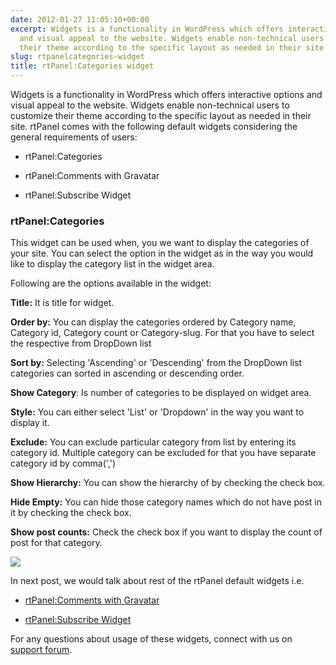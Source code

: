 ```yaml
---
date: 2012-01-27 11:05:10+00:00
excerpt: Widgets is a functionality in WordPress which offers interactive options
  and visual appeal to the website. Widgets enable non-technical users to customize
  their theme according to the specific layout as needed in their site.
slug: rtpanelcategories-widget
title: rtPanel:Categories widget
---
```


Widgets is a functionality in WordPress which offers interactive options and visual appeal to the website. Widgets enable non-technical users to customize their theme according to the specific layout as needed in their site.
rtPanel comes with the following default widgets considering the general requirements of users:



	
  * rtPanel:Categories

	
  * rtPanel:Comments with Gravatar

	
  * rtPanel:Subscribe Widget




### rtPanel:Categories


This widget can be used when, you we want to display the categories of your site. You can select the option in the widget as in the way you would like to display the category list in the widget area.

Following are the options available in the widget:

**Title:** It is title for widget.

**Order by:** You can display the categories ordered by Category name, Category id, Category count or Category-slug. For that you have to select the respective from DropDown list

**Sort by:** Selecting 'Ascending' or 'Descending' from the DropDown list categories can sorted in ascending or descending order.

**Show Category**: Is number of categories to be displayed on widget area.

**Style:** You can either select 'List' or 'Dropdown' in the way you want to display it.

**Exclude:** You can exclude particular category from list by entering its category id. Multiple category can be excluded for that you have separate category id by comma(',')

**Show Hierarchy:** You can show the hierarchy of by checking the check box.

**Hide Empty:** You can hide those category names which do not have post in it by checking the check box.

**Show post counts:** Check the check box if you want to display the count of post for that category.


[![](https://rtcamp.com/wp-content/uploads/2012/01/rtcategories2.jpg)](https://rtcamp.com/wp-content/uploads/2012/01/rtcategories2.jpg)


In next post, we would talk about rest of the rtPanel default widgets i.e.



	
  * [rtPanel:Comments with Gravatar](https://rtcamp.com/blog/rtpanelcomments-gravatar/)

	
  * [rtPanel:Subscribe Widget](https://rtcamp.com/blog/rtpanel-subscribe-widget/)


For any questions about usage of these widgets, connect with us on[ support forum](https://rtcamp.com/support/forum/rtpanel/forum/user/).
